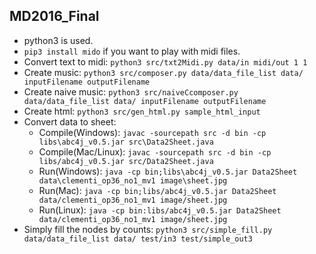 ## MD2016_Final
* python3 is used.  
* `pip3 install mido` if you want to play with midi files.  
* Convert text to midi: `python3 src/txt2Midi.py data/in midi/out 1 1`  
* Create music: `python3 src/composer.py data/data_file_list data/ inputFilename outputFilename`
* Create naive music: `python3 src/naiveCcomposer.py data/data_file_list data/ inputFilename outputFilename`
* Create html: `python3 src/gen_html.py sample_html_input`
* Convert data to sheet:
	* Compile(Windows): `javac -sourcepath src -d bin -cp libs\abc4j_v0.5.jar src\Data2Sheet.java`
	* Compile(Mac/Linux): `javac -sourcepath src -d bin -cp libs/abc4j_v0.5.jar src/Data2Sheet.java`
	* Run(Windows): `java -cp bin;libs\abc4j_v0.5.jar Data2Sheet data\clementi_op36_no1_mv1 image\sheet.jpg`
	* Run(Mac): `java -cp bin;libs/abc4j_v0.5.jar Data2Sheet data/clementi_op36_no1_mv1 image/sheet.jpg`
	* Run(Linux): `java -cp bin:libs/abc4j_v0.5.jar Data2Sheet data/clementi_op36_no1_mv1 image/sheet.jpg`
* Simply fill the nodes by counts: `python3 src/simple_fill.py data/data_file_list data/ test/in3 test/simple_out3`

